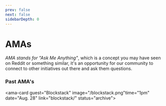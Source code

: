 ```yaml
---
prev: false
next: false
sidebarDepth: 0
---
```


# AMAs

_AMA stands for "Ask Me Anything"_, which is a concept you may have seen on Reddit or something similar, it's an opportunity for our community to connect to other initiatives out there and ask them questions.


### Past AMA's
<ama-card guest="Blockstack" image="/blockstack.png"time="1pm" date="Aug. 28" link="blockstack/" status="archive"></ama-card>